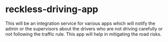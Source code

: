 # reckless-driving-app
This will be an integration service for various apps which will notify the admin or the supervisors about the drivers who are not driving carefully or not following the traffic rule. This app will help in mitigating the road risks. 
